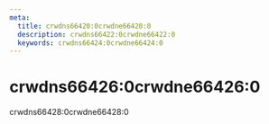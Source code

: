 ```yaml
---
meta:
  title: crwdns66420:0crwdne66420:0
  description: crwdns66422:0crwdne66422:0
  keywords: crwdns66424:0crwdne66424:0
---
```


# crwdns66426:0crwdne66426:0
crwdns66428:0crwdne66428:0

<entry-ad />

<endmatter />
